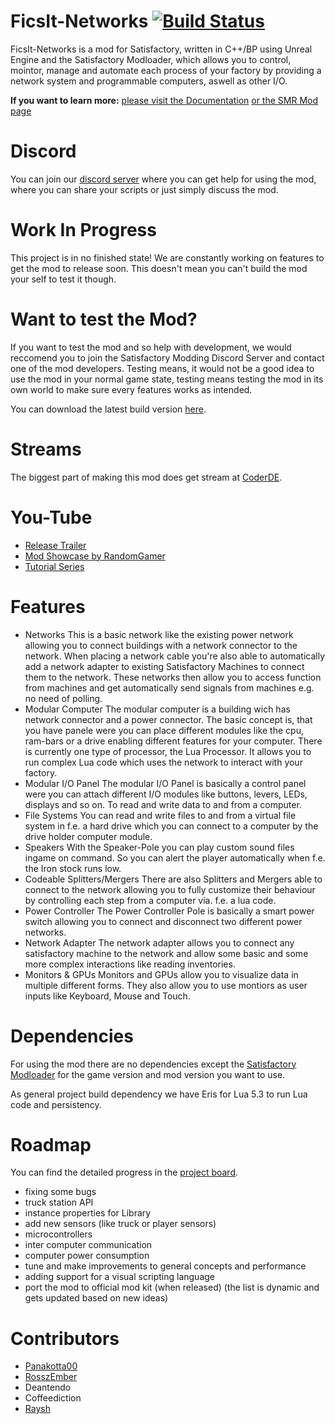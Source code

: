 FicsIt-Networks [![Build Status](https://jenkins.massivebytes.net/job/FicsIt-Networks/job/master/badge/icon)](https://jenkins.massivebytes.net/job/FicsIt-Networks/job/master)
===============
FicsIt-Networks is a mod for Satisfactory, written in C++/BP using Unreal Engine and the Satisfactory Modloader, which allows you to control, mointor, manage and automate each process of your factory by providing a network system and programmable computers, aswell as other I/O.

**If you want to learn more:**
[please visit the Documentation](https://docs.ficsit.app/ficsit-networks/0.0.1)
[or the SMR Mod page](https://ficsit.app/mod/8d8gk4imvFanRs)

Discord
=======
You can join our [discord server](https://discord.gg/3VfZ6Da) where you can get help for using the mod, where you can share your scripts or just simply discuss the mod.

Work In Progress
================
This project is in no finished state!
We are constantly working on features to get the mod to release soon.
This doesn't mean you can't build the mod your self to test it though.

Want to test the Mod?
=====================
If you want to test the mod and so help with development,
we would reccomend you to join the Satisfactory Modding Discord Server and contact one of the mod developers.
Testing means, it would not be a good idea to use the mod in your normal game state,
testing means testing the mod in its own world to make sure every features works as intended.

You can download the latest build version [here](https://jenkins.massivebytes.net/job/FicsIt-Networks/job/master).

Streams
=======
The biggest part of making this mod does get stream at [CoderDE](https://twitch.tv/coderde).

You-Tube
========
- [Release Trailer](https://www.youtube.com/watch?v=EErI0OiWttw)
- [Mod Showcase by RandomGamer](https://www.youtube.com/watch?v=EtybEOkgJ4o)
- [Tutorial Series](https://www.youtube.com/playlist?list=PLKTdAeAt_BilFGjKoIG9GObwjqmxdSoeE)

Features
========
- Networks
  This is a basic network like the existing power network allowing you to connect buildings with a network connector to the network.
  When placing a network cable you're also able to automatically add a network adapter to existing Satisfactory Machines to connect them to the network.
  These networks then allow you to access function from machines and get automatically send signals from machines e.g. no need of polling.
- Modular Computer
  The modular computer is a building wich has  network connector and a power connector.
  The basic concept is, that you have panele were you can place different modules like the cpu, ram-bars or a drive enabling different features for your computer.
  There is currently one type of processor, the Lua Processor. It allows you to run complex Lua code which uses the network to interact with your factory.
- Modular I/O Panel
  The modular I/O Panel is basically a control panel were you can attach different I/O modules like buttons, levers, LEDs, displays and so on. To read and write data to and from a computer.
- File Systems
  You can read and write files to and from a virtual file system in f.e. a hard drive which you can connect to a computer by the drive holder computer module.
- Speakers
  With the Speaker-Pole you can play custom sound files ingame on command. So you can alert the player automatically when f.e. the Iron stock runs low.
- Codeable Splitters/Mergers
  There are also Splitters and Mergers able to connect to the network allowing you to fully customize their behaviour by controlling each step from a computer via. f.e. a lua code.
- Power Controller
  The Power Controller Pole is basically a smart power switch allowing you to connect and disconnect two different power networks.
- Network Adapter
  The network adapter allows you to connect any satisfactory machine to the network and allow some basic and some more complex interactions like reading inventories.
- Monitors & GPUs
  Monitors and GPUs allow you to visualize data in multiple different forms. They also allow you to use montiors as user inputs like Keyboard, Mouse and Touch.

Dependencies
============
For using the mod there are no dependencies except the [Satisfactory Modloader](https://github.com/satisfactorymodding/SatisfactoryModLoader) for the game version and mod version you want to use.

As general project build dependency we have Eris for Lua 5.3 to run Lua code and persistency.

Roadmap
=======
You can find the detailed progress in the [project board](https://github.com/CoderDE/FicsIt-Networks/projects/1).

- fixing some bugs
- truck station API
- instance properties for Library
- add new sensors (like truck or player sensors)
- microcontrollers
- inter computer communication
- computer power consumption
- tune and make improvements to general concepts and performance
- adding support for a visual scripting language
- port the mod to official mod kit (when released)
(the list is dynamic and gets updated based on new ideas)

Contributors
============
- [Panakotta00](https://twitch.tv/coderde)
- [RosszEmber](https://www.deviantart.com/ronsemberg)
- Deantendo
- Coffeediction
- [Raysh](https://www.artstation.com/raysh)
